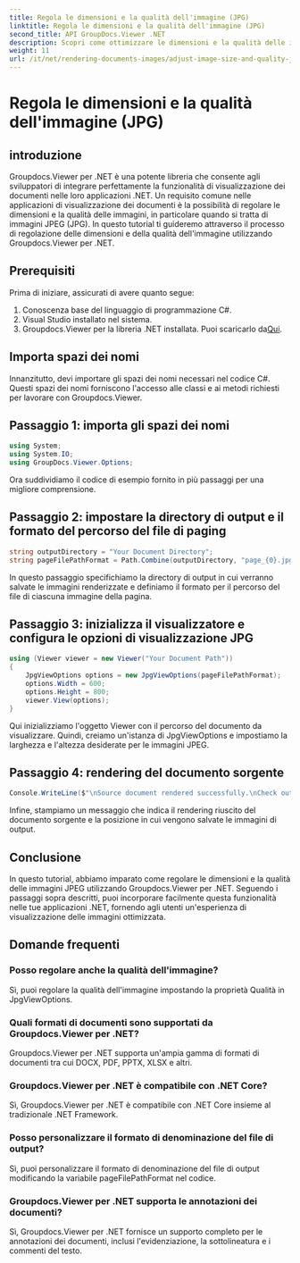 ```yaml
---
title: Regola le dimensioni e la qualità dell'immagine (JPG)
linktitle: Regola le dimensioni e la qualità dell'immagine (JPG)
second_title: API GroupDocs.Viewer .NET
description: Scopri come ottimizzare le dimensioni e la qualità delle immagini in formato JPEG utilizzando Groupdocs.Viewer per .NET. Migliora la tua esperienza di visualizzazione dei documenti.
weight: 11
url: /it/net/rendering-documents-images/adjust-image-size-and-quality-jpg/
---
```


# Regola le dimensioni e la qualità dell'immagine (JPG)

## introduzione
Groupdocs.Viewer per .NET è una potente libreria che consente agli sviluppatori di integrare perfettamente la funzionalità di visualizzazione dei documenti nelle loro applicazioni .NET. Un requisito comune nelle applicazioni di visualizzazione dei documenti è la possibilità di regolare le dimensioni e la qualità delle immagini, in particolare quando si tratta di immagini JPEG (JPG). In questo tutorial ti guideremo attraverso il processo di regolazione delle dimensioni e della qualità dell'immagine utilizzando Groupdocs.Viewer per .NET.
## Prerequisiti
Prima di iniziare, assicurati di avere quanto segue:
1. Conoscenza base del linguaggio di programmazione C#.
2. Visual Studio installato nel sistema.
3.  Groupdocs.Viewer per la libreria .NET installata. Puoi scaricarlo da[Qui](https://releases.groupdocs.com/viewer/net/).

## Importa spazi dei nomi
Innanzitutto, devi importare gli spazi dei nomi necessari nel codice C#. Questi spazi dei nomi forniscono l'accesso alle classi e ai metodi richiesti per lavorare con Groupdocs.Viewer.
## Passaggio 1: importa gli spazi dei nomi
```csharp
using System;
using System.IO;
using GroupDocs.Viewer.Options;
```

Ora suddividiamo il codice di esempio fornito in più passaggi per una migliore comprensione.
## Passaggio 2: impostare la directory di output e il formato del percorso del file di paging
```csharp
string outputDirectory = "Your Document Directory";
string pageFilePathFormat = Path.Combine(outputDirectory, "page_{0}.jpg");
```
In questo passaggio specifichiamo la directory di output in cui verranno salvate le immagini renderizzate e definiamo il formato per il percorso del file di ciascuna immagine della pagina.
## Passaggio 3: inizializza il visualizzatore e configura le opzioni di visualizzazione JPG
```csharp
using (Viewer viewer = new Viewer("Your Document Path"))
{
    JpgViewOptions options = new JpgViewOptions(pageFilePathFormat);
    options.Width = 600;
    options.Height = 800;
    viewer.View(options);
}
```
Qui inizializziamo l'oggetto Viewer con il percorso del documento da visualizzare. Quindi, creiamo un'istanza di JpgViewOptions e impostiamo la larghezza e l'altezza desiderate per le immagini JPEG.
## Passaggio 4: rendering del documento sorgente
```csharp
Console.WriteLine($"\nSource document rendered successfully.\nCheck output in {outputDirectory}.");
```
Infine, stampiamo un messaggio che indica il rendering riuscito del documento sorgente e la posizione in cui vengono salvate le immagini di output.

## Conclusione
In questo tutorial, abbiamo imparato come regolare le dimensioni e la qualità delle immagini JPEG utilizzando Groupdocs.Viewer per .NET. Seguendo i passaggi sopra descritti, puoi incorporare facilmente questa funzionalità nelle tue applicazioni .NET, fornendo agli utenti un'esperienza di visualizzazione delle immagini ottimizzata.
## Domande frequenti
### Posso regolare anche la qualità dell'immagine?
Sì, puoi regolare la qualità dell'immagine impostando la proprietà Qualità in JpgViewOptions.
### Quali formati di documenti sono supportati da Groupdocs.Viewer per .NET?
Groupdocs.Viewer per .NET supporta un'ampia gamma di formati di documenti tra cui DOCX, PDF, PPTX, XLSX e altri.
### Groupdocs.Viewer per .NET è compatibile con .NET Core?
Sì, Groupdocs.Viewer per .NET è compatibile con .NET Core insieme al tradizionale .NET Framework.
### Posso personalizzare il formato di denominazione del file di output?
Sì, puoi personalizzare il formato di denominazione del file di output modificando la variabile pageFilePathFormat nel codice.
### Groupdocs.Viewer per .NET supporta le annotazioni dei documenti?
Sì, Groupdocs.Viewer per .NET fornisce un supporto completo per le annotazioni dei documenti, inclusi l'evidenziazione, la sottolineatura e i commenti del testo.
